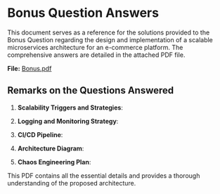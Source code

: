 # Bonus Question Answers

This document serves as a reference for the solutions provided to the Bonus Question regarding the design and implementation of a scalable microservices architecture for an e-commerce platform. The comprehensive answers are detailed in the attached PDF file.

**File:** [Bonus.pdf](Bonus.pdf)

## Remarks on the Questions Answered

1. **Scalability Triggers and Strategies**:  

2. **Logging and Monitoring Strategy**:  

3. **CI/CD Pipeline**:  

4. **Architecture Diagram**:  

5. **Chaos Engineering Plan**:  

This PDF contains all the essential details and provides a thorough understanding of the proposed architecture.
